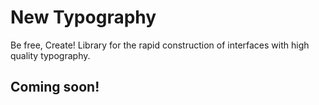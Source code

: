 # New Typography #
Be free, Create!
Library for the rapid construction of interfaces with high quality typography.

## Coming soon!
